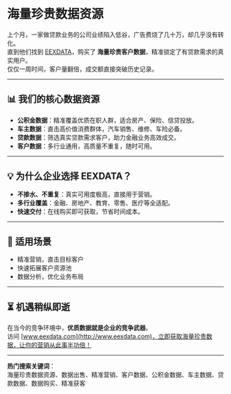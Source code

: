 # 海量珍贵数据资源

上个月，一家做贷款业务的公司业绩陷入低谷，广告费烧了几十万，却几乎没有转化。  
直到他们找到 [EEXDATA](http://www.eexdata.com)，购买了 **海量珍贵客户数据**，精准锁定了有贷款需求的真实用户。  
仅仅一周时间，客户量翻倍，成交额直接突破历史记录。

---

## 📊 我们的核心数据资源
- **公积金数据**：精准覆盖优质在职人群，适合房产、保险、信贷投放。
- **车主数据**：直击高价值消费群体，汽车销售、维修、车险必备。
- **贷款数据**：筛选真实贷款需求客户，助力金融业务高效成交。
- **客户数据**：多行业通用，高质量不重复，随时可用。

---

## 💡 为什么企业选择 EEXDATA？
- **不掺水、不重复**：真实可用度极高，直接用于营销。
- **多行业覆盖**：金融、房地产、教育、零售、医疗等全适配。
- **快速交付**：在线购买即可获取，节省时间成本。

---

## 🚀 适用场景
- 精准营销，直击目标客户  
- 快速拓展客户资源池  
- 数据分析，优化业务布局  

---

## ⏳ 机遇稍纵即逝
在当今的竞争环境中，**优质数据就是企业的竞争武器**。  
访问 [www.eexdata.com](http://www.eexdata.com)，立即获取海量珍贵数据，让你的营销从此事半功倍！

---

**热门搜索关键词**：  
海量珍贵数据资源、数据出售、精准营销、客户数据、公积金数据、车主数据、贷款数据、数据购买、精准获客
